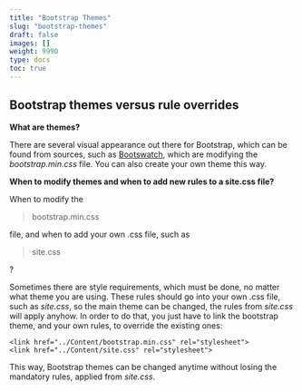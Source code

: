 ```yaml
---
title: "Bootstrap Themes"
slug: "bootstrap-themes"
draft: false
images: []
weight: 9990
type: docs
toc: true
---
```


## Bootstrap themes versus rule overrides
**What are themes?**

There are several visual appearance out there for Bootstrap, which can be found from sources, such as [Bootswatch][1], which are modifying the *bootstrap.min.css* file. You can also create your own theme this way.

**When to modify themes and when to add new rules to a site.css file?**

When to modify the 

> bootstrap.min.css

 file, and when to add your own .css file, such as

> site.css

?

Sometimes there are style requirements, which must be done, no matter what theme you are using. These rules should go into your own .css file, such as *site.css*, so the main theme can be changed, the rules from *site.css* will apply anyhow. In order to do that, you just have to link the bootstrap theme, and your own rules, to override the existing ones:

    <link href="../Content/bootstrap.min.css" rel="stylesheet">
    <link href="../Content/site.css" rel="stylesheet">

This way, Bootstrap themes can be changed anytime without losing the mandatory rules, applied from *site.css*.

   [1]: http://bootswatch.com/

